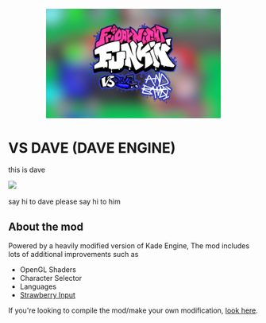 <p align="center">
<img src="KadeEngineWitBackground.png" width="70%" height="70%">
</p>

# VS DAVE (DAVE ENGINE)
this is dave

<img src="https://web.archive.org/web/20221015201811/https://camo.githubusercontent.com/41575b472aa0701c47f57a78a6512719f8c9d1ef022f2370610ddb5757afcf1d/68747470733a2f2f63646e2e646973636f72646170702e636f6d2f6174746163686d656e74732f3839323134303136363330393839323133362f3930353236373134313239393830323135322f646f7276655f7265616c652e706e67" width="333" hight="586"/>


say hi to dave
please say hi to him

## About the mod
Powered by a heavily modified version of Kade Engine, The mod includes lots of additional improvements such as
- OpenGL Shaders
- Character Selector
- Languages
- [Strawberry Input](https://github.com/benjaminpants/Funkin-Strawberry)

If you're looking to compile the mod/make your own modification, [look here](Modding.md).
